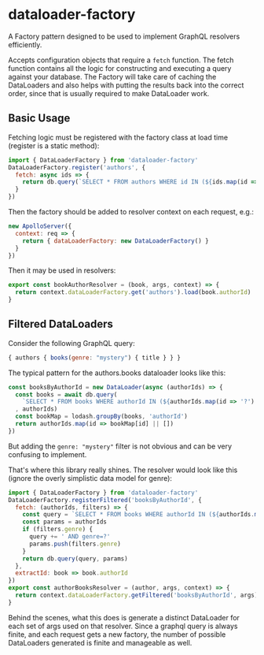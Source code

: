 # dataloader-factory
A Factory pattern designed to be used to implement GraphQL resolvers efficiently.

Accepts configuration objects that require a `fetch` function. The fetch function contains
all the logic for constructing and executing a query against your database. The Factory will
take care of caching the DataLoaders and also helps with putting the results back into the correct
order, since that is usually required to make DataLoader work.

## Basic Usage
Fetching logic must be registered with the factory class at load time (register is a static method):
```javascript
import { DataLoaderFactory } from 'dataloader-factory'
DataLoaderFactory.register('authors', {
  fetch: async ids => {
    return db.query(`SELECT * FROM authors WHERE id IN (${ids.map(id => '?').join(',')})`)
  }
})
```
Then the factory should be added to resolver context on each request, e.g.:
```javascript
new ApolloServer({
  context: req => {
    return { dataLoaderFactory: new DataLoaderFactory() }
  }
})
```
Then it may be used in resolvers:
```javascript
export const bookAuthorResolver = (book, args, context) => {
  return context.dataLoaderFactory.get('authors').load(book.authorId)
}
```

## Filtered DataLoaders
Consider the following GraphQL query:
```javascript
{ authors { books(genre: "mystery") { title } } }
```
The typical pattern for the authors.books dataloader looks like this:
```javascript
const booksByAuthorId = new DataLoader(async (authorIds) => {
  const books = await db.query(
    `SELECT * FROM books WHERE authorId IN (${authorIds.map(id => '?').join(',')})`
  , authorIds)
  const bookMap = lodash.groupBy(books, 'authorId')
  return authorIds.map(id => bookMap[id] || [])
})
```
But adding the `genre: "mystery"` filter is not obvious and can be very confusing to implement.

That's where this library really shines. The resolver would look like this
(ignore the overly simplistic data model for genre):
```javascript
import { DataLoaderFactory } from 'dataloader-factory'
DataLoaderFactory.registerFiltered('booksByAuthorId', {
  fetch: (authorIds, filters) => {
    const query = `SELECT * FROM books WHERE authorId IN (${authorIds.map('?').join(',')})`
    const params = authorIds
    if (filters.genre) {
      query += ' AND genre=?'
      params.push(filters.genre)
    }
    return db.query(query, params)
  },
  extractId: book => book.authorId
})
export const authorBooksResolver = (author, args, context) => {
  return context.dataLoaderFactory.getFiltered('booksByAuthorId', args).load(author.id)
}
```
Behind the scenes, what this does is generate a distinct DataLoader for each set of args used on that resolver. Since a graphql query is always finite, and each request gets a new factory, the number of possible DataLoaders generated is finite and manageable as well.
